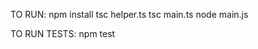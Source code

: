 TO RUN:
    npm install
    tsc helper.ts
    tsc main.ts
    node main.js

TO RUN TESTS:
    npm test